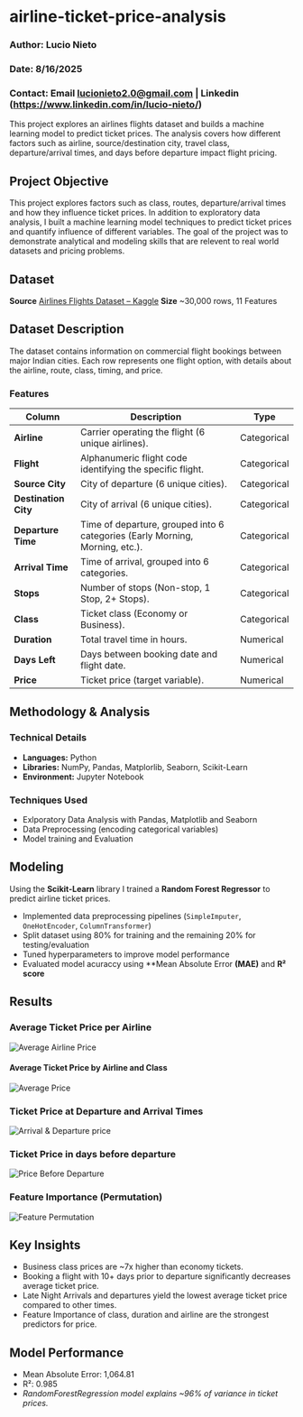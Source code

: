 # airline-ticket-price-analysis

### Author: Lucio Nieto
### Date: 8/16/2025
### Contact: Email lucionieto2.0@gmail.com | Linkedin (https://www.linkedin.com/in/lucio-nieto/) 


This project explores an airlines flights dataset and builds a machine learning model to predict ticket prices. The analysis covers how different factors such as airline, source/destination city, travel class, departure/arrival times, and days  before departure impact flight pricing. 

## Project Objective
This project explores  factors such as class, routes, departure/arrival times and how they influence ticket prices. In addition to exploratory data analysis, I built a machine learning model techniques to predict ticket prices and quantify influence of different variables. The goal of the project was to demonstrate analytical and modeling skills that are relevent to real world datasets and pricing problems. 


## Dataset   
**Source** [Airlines Flights Dataset – Kaggle](https://www.kaggle.com/datasets/rohitgrewal/airlines-flights-data)
**Size** ~30,000 rows, 11 Features

## Dataset Description  

The dataset contains information on commercial flight bookings between major Indian cities. Each row represents one flight option, with details about the airline, route, class, timing, and price.  

### Features  

| Column            | Description                                                                 | Type        |
|-------------------|-----------------------------------------------------------------------------|-------------|
| **Airline**       | Carrier operating the flight (6 unique airlines).                           | Categorical |
| **Flight**        | Alphanumeric flight code identifying the specific flight.                   | Categorical |
| **Source City**   | City of departure (6 unique cities).                                        | Categorical |
| **Destination City** | City of arrival (6 unique cities).                                       | Categorical |
| **Departure Time**| Time of departure, grouped into 6 categories (Early Morning, Morning, etc.).| Categorical |
| **Arrival Time**  | Time of arrival, grouped into 6 categories.                                 | Categorical |
| **Stops**         | Number of stops (Non-stop, 1 Stop, 2+ Stops).                               | Categorical |
| **Class**         | Ticket class (Economy or Business).                                         | Categorical |
| **Duration**      | Total travel time in hours.                                                 | Numerical   |
| **Days Left**     | Days between booking date and flight date.                                  | Numerical   |
| **Price**         | Ticket price (target variable).                                             | Numerical   |

## Methodology & Analysis

### Technical Details
- **Languages:** Python
- **Libraries:** NumPy, Pandas, Matplorlib, Seaborn, Scikit-Learn
- **Environment:** Jupyter Notebook

### Techniques Used
- Exlporatory Data Analysis with Pandas, Matplotlib and Seaborn
- Data Preprocessing (encoding categorical variables)
- Model training and Evaluation

## Modeling
Using the **Scikit-Learn** library I trained a **Random Forest Regressor** to predict airline ticket prices.
- Implemented data preprocessing pipelines (`SimpleImputer`, `OneHotEncoder`, `ColumnTransformer`)
- Split dataset using 80% for training and the remaining 20% for testing/evaluation
- Tuned hyperparameters to improve model performance
- Evaluated model acuraccy using **Mean Absolute Error **(MAE)** and **R² score**


## Results
### Average Ticket Price per Airline
![Average Airline Price](figs/Average_airline_price.png)

#### Average Ticket Price by Airline and Class
![Average Price](figs/Average_ticket_price_class.png)

###  Ticket Price at Departure and Arrival Times
![Arrival & Departure price](figs/Dep_vs_Arr_price.png)

### Ticket Price in days before departure
![Price Before Departure](figs/Average_price_before_departure.png)

### Feature Importance (Permutation)
![Feature Permutation](figs/Feature_importance.png)

## Key Insights
- Business class prices are ~7x higher than economy tickets.
- Booking a flight with 10+ days prior to departure significantly decreases average ticket price.
- Late Night Arrivals and departures yield the lowest average ticket price compared to other times.
- Feature Importance of class, duration and airline are the strongest predictors for price. 

## Model Performance
- Mean Absolute Error: 1,064.81
- R²: 0.985
- *RandomForestRegression model explains ~96% of variance in ticket prices.*
